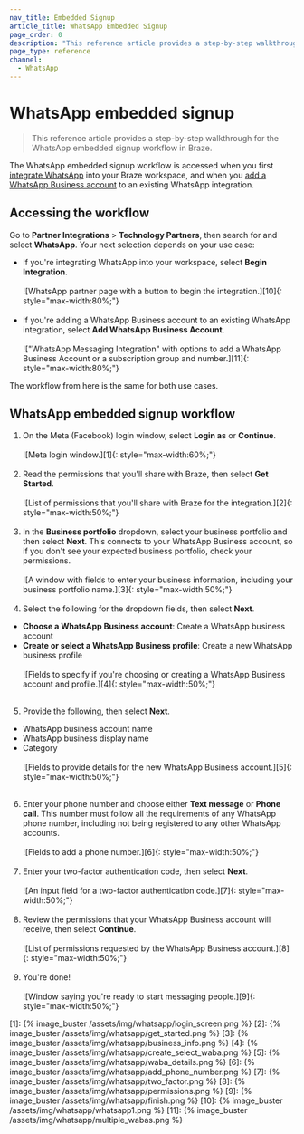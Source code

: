 ```yaml
---
nav_title: Embedded Signup
article_title: WhatsApp Embedded Signup
page_order: 0
description: "This reference article provides a step-by-step walkthrough for the WhatsApp embedded signup workflow in Braze."
page_type: reference
channel:
  - WhatsApp
---
```


# WhatsApp embedded signup

> This reference article provides a step-by-step walkthrough for the WhatsApp embedded signup workflow in Braze.

The WhatsApp embedded signup workflow is accessed when you first [integrate WhatsApp]({{site.baseurl}}/user_guide/message_building_by_channel/whatsapp/overview/) into your Braze workspace, and when you [add a WhatsApp Business account]({{site.baseurl}}/user_guide/message_building_by_channel/whatsapp/overview/multiple_subscription_groups/) to an existing WhatsApp integration.

## Accessing the workflow

Go to **Partner Integrations** > **Technology Partners**, then search for and select **WhatsApp**. Your next selection depends on your use case:

- If you're integrating WhatsApp into your workspace, select **Begin Integration**. <br><br>![WhatsApp partner page with a button to begin the integration.][10]{: style="max-width:80%;"}<br><br>
- If you're adding a WhatsApp Business account to an existing WhatsApp integration, select **Add WhatsApp Business Account**. <br><br>!["WhatsApp Messaging Integration" with options to add a WhatsApp Business Account or a subscription group and number.][11]{: style="max-width:80%;"}

The workflow from here is the same for both use cases.

## WhatsApp embedded signup workflow

1. On the Meta (Facebook) login window, select **Login as** or **Continue**. <br><br>![Meta login window.][1]{: style="max-width:60%;"}<br><br>
2. Read the permissions that you'll share with Braze, then select **Get Started**. <br><br>![List of permissions that you'll share with Braze for the integration.][2]{: style="max-width:50%;"}<br><br>
3. In the **Business portfolio** dropdown, select your business portfolio and then select **Next**. This connects to your WhatsApp Business account, so if you don't see your expected business portfolio, check your permissions.<br><br>![A window with fields to enter your business information, including your business portfolio name.][3]{: style="max-width:50%;"}<br><br>
4. Select the following for the dropdown fields, then select **Next**.
- **Choose a WhatsApp Business account**: Create a WhatsApp business account
- **Create or select a WhatsApp Business profile**: Create a new WhatsApp business profile <br><br>![Fields to specify if you're choosing or creating a WhatsApp Business account and profile.][4]{: style="max-width:50%;"}<br><br>
5. Provide the following, then select **Next**.
- WhatsApp business account name
- WhatsApp business display name
- Category <br><br>![Fields to provide details for the new WhatsApp Business account.][5]{: style="max-width:50%;"}<br><br>
6. Enter your phone number and choose either **Text message** or **Phone call**. This number must follow all the requirements of any WhatsApp phone number, including not being registered to any other WhatsApp accounts. <br><br>![Fields to add a phone number.][6]{: style="max-width:50%;"}<br><br>
7. Enter your two-factor authentication code, then select **Next**. <br><br>![An input field for a two-factor authentication code.][7]{: style="max-width:50%;"}<br><br>
8. Review the permissions that your WhatsApp Business account will receive, then select **Continue**. <br><br>![List of permissions requested by the WhatsApp Business account.][8]{: style="max-width:50%;"}<br><br>
9. You're done! <br><br>![Window saying you're ready to start messaging people.][9]{: style="max-width:50%;"}

[1]: {% image_buster /assets/img/whatsapp/login_screen.png %}
[2]: {% image_buster /assets/img/whatsapp/get_started.png %}
[3]: {% image_buster /assets/img/whatsapp/business_info.png %}
[4]: {% image_buster /assets/img/whatsapp/create_select_waba.png %}
[5]: {% image_buster /assets/img/whatsapp/waba_details.png %}
[6]: {% image_buster /assets/img/whatsapp/add_phone_number.png %}
[7]: {% image_buster /assets/img/whatsapp/two_factor.png %}
[8]: {% image_buster /assets/img/whatsapp/permissions.png %}
[9]: {% image_buster /assets/img/whatsapp/finish.png %}
[10]: {% image_buster /assets/img/whatsapp/whatsapp1.png %} 
[11]: {% image_buster /assets/img/whatsapp/multiple_wabas.png %} 